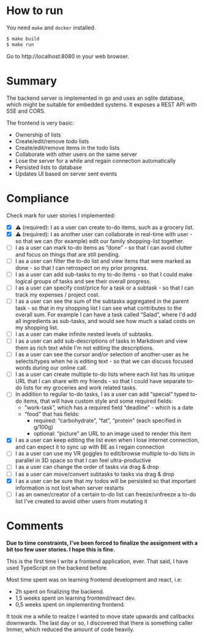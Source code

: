 # How to run

You need `make` and `docker` installed.

```bash
$ make build
$ make run
```

Go to http://localhost:8080 in your web browser.

# Summary

The backend server is implemented in go and uses an sqlite database, which might be suitable for embedded systems. It exposes a REST API with SSE and CORS.

The frontend is very basic:
- Ownership of lists
- Create/edit/remove todo lists
- Create/edit/remove items in the todo lists
- Collaborate with other users on the same server
- Lose the server for a while and regain connection automatically
- Persisted lists to database
- Updates UI based on server sent events

# Compliance

Check mark for user stories I implemented:

- [X] ⚠️ (required): I as a user can create to-do items, such as a grocery list.
- [X] ⚠️ (required): I as another user can collaborate in real-time with user - so that we can (for example) edit our family shopping-list together.
- [ ] I as a user can mark to-do items as “done” - so that I can avoid clutter and focus on things that are still pending.
- [ ] I as a user can filter the to-do list and view items that were marked as done - so that I can retrospect on my prior progress.
- [ ] I as a user can add sub-tasks to my to-do items - so that I could make logical groups of tasks and see their overall progress.
- [ ] I as a user can specify cost/price for a task or a subtask - so that I can track my expenses / project cost.
- [ ] I as a user can see the sum of the subtasks aggregated in the parent task - so that in my shopping list I can see what contributes to the overall sum. For example I can have a task called “Salad”, where I'd add all ingredients as sub-tasks, and would see how much a salad costs on my shopping list.
- [ ] I as a user can make infinite nested levels of subtasks.
- [ ] I as a user can add sub-descriptions of tasks in Markdown and view them as rich text while I'm not editing the descriptions.
- [ ] I as a user can see the cursor and/or selection of another-user as he selects/types when he is editing text - so that we can discuss focused words during our online call.
- [ ] I as a user can create multiple to-do lists where each list has its unique URL that I can share with my friends - so that I could have separate to-do lists for my groceries and work related tasks.
- [ ] In addition to regular to-do tasks, I as a user can add “special” typed to-do items, that will have custom style and some required fields:
  - ”work-task”, which has a required field “deadline” - which is a date
  - “food” that has fields:
    - required: “carbohydrate”, “fat”, “protein” (each specified in g/100g)
    - optional: “picture” an URL to an image used to render this item
- [X] I as a user can keep editing the list even when I lose internet connection, and can expect it to sync up with BE as I regain connection
- [ ] I as a user can use my VR goggles to edit/browse multiple to-do lists in parallel in 3D space so that I can feel ultra-productive
- [ ] I as a user can change the order of tasks via drag & drop
- [ ] I as a user can move/convert subtasks to tasks via drag & drop
- [X] I as a user can be sure that my todos will be persisted so that important information is not lost when server restarts
- [ ] I as an owner/creator of a certain to-do list can freeze/unfreeze a to-do list I've created to avoid other users from mutating it

# Comments

**Due to time constraints, I've been forced to finalize the assignment with a bit too few user stories. I hope this is fine.**

This is the first time I write a frontend application, ever. That said, I have used TypeScript on the backend before.

Most time spent was on learning frontend development and react, i.e:
- 2h spent on finalizing the backend.
- 1,5 weeks spent on learning frontend/react dev.
- 0,5 weeks spent on implementing frontend.

It took me a while to realize I wanted to move state upwards and callbacks downwards.
The last day or so, I discovered that there is something caller Immer, which reduced the amount of code heavily.

